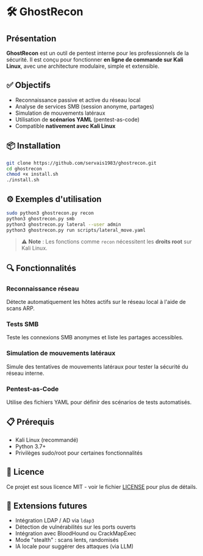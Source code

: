 # 🛠️ GhostRecon

## Présentation

**GhostRecon** est un outil de pentest interne pour les professionnels de la sécurité. Il est conçu pour fonctionner **en ligne de commande sur Kali Linux**, avec une architecture modulaire, simple et extensible.

## ✅ Objectifs

* Reconnaissance passive et active du réseau local
* Analyse de services SMB (session anonyme, partages)
* Simulation de mouvements latéraux
* Utilisation de **scénarios YAML** (pentest-as-code)
* Compatible **nativement avec Kali Linux**

## 📦 Installation

```bash
git clone https://github.com/servais1983/ghostrecon.git
cd ghostrecon
chmod +x install.sh
./install.sh
```

## ⚙️ Exemples d'utilisation

```bash
sudo python3 ghostrecon.py recon
python3 ghostrecon.py smb
python3 ghostrecon.py lateral --user admin
python3 ghostrecon.py run scripts/lateral_move.yaml
```

> ⚠️ **Note** : Les fonctions comme `recon` nécessitent les **droits root** sur Kali Linux.

## 🔍 Fonctionnalités

### Reconnaissance réseau
Détecte automatiquement les hôtes actifs sur le réseau local à l'aide de scans ARP.

### Tests SMB
Teste les connexions SMB anonymes et liste les partages accessibles.

### Simulation de mouvements latéraux
Simule des tentatives de mouvements latéraux pour tester la sécurité du réseau interne.

### Pentest-as-Code
Utilise des fichiers YAML pour définir des scénarios de tests automatisés.

## 📋 Prérequis

- Kali Linux (recommandé)
- Python 3.7+
- Privilèges sudo/root pour certaines fonctionnalités

## 📄 Licence

Ce projet est sous licence MIT - voir le fichier [LICENSE](LICENSE) pour plus de détails.

## 🧩 Extensions futures

* Intégration LDAP / AD via `ldap3`
* Détection de vulnérabilités sur les ports ouverts
* Intégration avec BloodHound ou CrackMapExec
* Mode "stealth" : scans lents, randomisés
* IA locale pour suggérer des attaques (via LLM)
